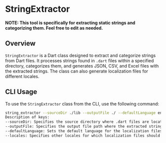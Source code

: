 # StringExtractor

**NOTE: This tool is specifically for extracting static strings and categorizing them. Feel free to edit as needed.**

## Overview
`StringExtractor` is a Dart class designed to extract and categorize strings from Dart files. It processes strings found in `.dart` files within a specified directory, categorizes them, and generates JSON, CSV, and Excel files with the extracted strings. The class can also generate localization files for different locales.

## CLI Usage
To use the `StringExtractor` class from the CLI, use the following command:

```sh
string_extractor --sourceDir ./lib --outputFile ./ --defaultLanguage en_US --locales ar_SA
Description of keys:
--sourceDir: Specifies the source directory where .dart files are located. (e.g., ./lib)
--outputFile: Specifies the output file path where the extracted strings will be saved. (e.g., ./)
--defaultLanguage: Sets the default language for the localization files. (e.g., en_US)
--locales: Specifies other locales for which localization files should be generated. (e.g., ar_SA)


